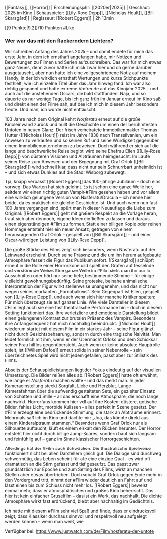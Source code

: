 
[[Fantasy]], [[Horror]] | Erscheinungsjahr: [[2020er|2025]] | Geschaut: 2025 im Kino | Schauspieler: [[Lily-Rose Depp]], [[Nicholas Hoult]], [[Bill Skarsgård]] | Regisseur: [[Robert Eggers]] | 2h 13min

[[9 Punkte|9,2]]/10 Punkten #Like


### Wer war das mit den flackerndern Lichtern?

Wir schreiben Anfang des Jahres 2025 – und damit endete für mich das erste Jahr, in dem ich ernsthaft angefangen habe, mir Notizen und Bewertungen zu Filmen und Serien aufzuschreiben. Das war für mich etwas ganz Neues, denn zuvor hatte ich mich zwar hier und da gerne darüber ausgetauscht, aber nun hatte ich eine vollgeschriebene Notiz auf meinem Handy, in der ich wirklich ernsthaft Wertungen und kurze Stichpunkte festhielt, wie ich einzelne Titel über das Jahr hinweg fand. Ich war also richtig gespannt und hatte extreme Vorfreude auf das Kinojahr 2025 – und auch auf die anstehenden Oscars, die bald stattfanden. Naja, und so dauerte es nur wenige Tage, bis ich ganz früh im Januar erneut im Kino saß und direkt einen der Filme sah, auf den ich mich in diesem Jahr besonders freute. Und man, ich wurde nicht enttäuscht.

103 Jahre nach dem Original kehrt _Nosferatu_ erneut auf die große Kinoleinwand zurück und hüllt die Geschichte um einen der berühmtesten Untoten in neuen Glanz. Der frisch verheiratete Immobilienmakler Thomas Hutter ([[Nicholas Hoult]]) reist im Jahre 1838 nach Transsilvanien, um ein Anwesen zu verkaufen und so seinen Ruf und seine Würdigkeit gegenüber einem Immobilienunternehmen zu beweisen. Doch während er sich auf die lange und beschwerliche Reise begibt, wird seine Ehefrau Ellen ([[Lily-Rose Depp]]) von düsteren Visionen und Alpträumen heimgesucht. Im Laufe seiner Reise zum Anwesen und der Begegnung mit Graf Orlok ([[Bill Skarsgård]]) wird schnell klar, dass nicht nur sein Schnurrbart unheimlich ist – und sich etwas Dunkles auf die Stadt Wisborg zubewegt.

Tja, knapp verpasst [[Robert Eggers]] das 100-jährige Jubiläum – doch eins vorweg: Das Warten hat sich gelohnt. Es ist schon eine ganze Weile her, seitdem wir einen richtig guten Vampir-#Film gesehen haben und vor allem eine wirklich gelungene Version von Nosferatu/Dracula – ich nenne hier beide, da es praktisch die gleiche Geschichte ist. Und auch wenn nun fast 100 Jahre vergangen sind, spürt man in dieser Neuauflage die Liebe zum Original. [[Robert Eggers]] geht mit großem Respekt an die Vorlage heran, traut sich aber dennoch, eigene Ideen einfließen zu lassen und daraus einen eigenständigen #Film zu formen. Statt einer billigen Kopie oder reinen Hommage entsteht hier ein neuer Ansatz, getragen von einem herausragenden Graf Orlok – gespielt von [[Bill Skarsgård]] – und einer Oscar-würdigen Leistung von [[Lily-Rose Depp]].

Die große Stärke des Films zeigt sich besonders, wenn Nosferatu auf der Leinwand erscheint. Durch seine Präsenz und die um ihn herum aufgebaute Atmosphäre fesselt die Figur das Publikum sofort. [[Skarsgård]] schlüpft erneut in die Rolle einer Horrorikone und spielt den Grafen auf fesselnde und verstörende Weise. Eine ganze Weile im #Film sieht man ihn nur in Ausschnitten oder hört nur seine tiefe, bestimmende Stimme – für einige vielleicht gewöhnungsbedürftig. Seine groteske, beinahe animalische Interpretation der Figur wirkt stellenweise unangenehm, und das nicht nur wegen seines markanten „Pornobalkens“. Sein Gegenpart ist Ellen, gespielt von [[Lily-Rose Depp]], und auch wenn sich hier manche Kritiker spalten: Für mich überzeugt sie auf ganzer Linie. Wie viele Darsteller in diesem #Film legt auch sie eine fast theatralische Performance hin – doch in diesem Setting funktioniert das. Ihre verletzliche und emotionale Darstellung bildet einen gelungenen Kontrast zur brutalen Präsenz des Vampirs. Besonders ihre Anfangssequenz hat mich nachhaltig beeindruckt. [[Nicholas Hoult]] wiederum startet mit diesem Film in ein starkes Jahr – seine Figur glänzt nicht durch Gesichtsbehaarung, sondern durch eine tragische Naivität. Man leidet förmlich mit ihm, wenn er der Übermacht Orloks und dem Schicksal seiner Frau hilflos gegenübersteht. Auch wenn er keine absolute Hauptrolle spielt, ist [[Willem Dafoe]] erneut solide in seiner Nebenrolle – sein überzeichnetes Spiel wird nicht jedem gefallen, passt aber zur Stilistik des Films.

Abseits der Schauspielleistungen liegt der Fokus eindeutig auf der visuellen Umsetzung. Die Bilder reißen alles ab. [[Robert Eggers]] hatte oft erwähnt, wie lange er _Nosferatu_ machen wollte – und das merkt man. In jeder Kameraeinstellung steckt Sorgfalt, Liebe und Herzblut. Lange Kamerafahrten über die aufwendig gestalteten Sets, ein gezielter Einsatz von Schatten und Stille – all das erschafft eine Atmosphäre, die noch lange nachwirkt. Horrorfans kommen hier voll auf ihre Kosten: düstere, gotische Bilder, fahles Licht, morbide Kulissen – alles perfekt in Szene gesetzt. Der #Film erzeugt eine bedrückende Stimmung, die stark an Albträume erinnert. Mehrmals saß ich im Kino und dachte mir: „Joa, das könnte direkt aus einem Kinderalptraum stammen.“ Besonders wenn Graf Orlok nur als Silhouette auftaucht, läuft es einem eiskalt den Rücken herunter. Der Horror entsteht hier nicht durch billige Jump-Scares, sondern baut sich langsam und feinfühlig auf – ganz im Sinne klassischer Horrorgeschichten.

Allerdings hat der #Film auch Schwächen. Die theatralische Spielweise funktioniert nicht bei allen Darstellern gleich gut. Die Dialoge sind durchweg schwermütig, das Leben scheint für alle eine einzige Qual – es wird oft dramatisch an die Stirn gefasst und tief geseufzt. Das passt zwar grundsätzlich zur Epoche und zum Setting des Films, wirkt an manchen Stellen aber etwas übertrieben. Doch sobald Graf Orlok gegen Ende mehr in den Vordergrund tritt, nimmt der #Film wieder deutlich an Fahrt auf und lässt einen bis zum Schluss nicht mehr los. [[Robert Eggers]] beweist einmal mehr, dass er atmosphärisches und großes Kino beherrscht. Das hier ist kein einfacher Gruselfilm – das ist ein Werk, das nachhallt. Die dichte Atmosphäre wirkt fast erdrückend, bleibt aber nachhaltig im Gedächtnis.

Ich hatte mit diesem #Film sehr viel Spaß und finde, dass er eindrucksvoll zeigt, dass Klassiker durchaus sinnvoll und respektvoll neu aufgelegt werden können – wenn man weiß, wie.

Verfügbar bei: https://www.justwatch.com/de/Film/nosferatu-der-untote